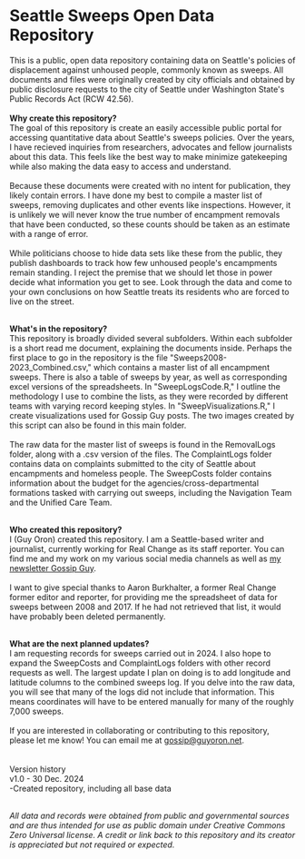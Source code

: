 # Seattle Sweeps Open Data Repository
This is a public, open data repository containing data on Seattle's policies of displacement against unhoused people, commonly known as sweeps. All documents and files were originally created by city officials and obtained by public disclosure requests to the city of Seattle under Washington State's Public Records Act (RCW 42.56). 
<br>
<br>
**Why create this repository?**
<br>
The goal of this repository is create an easily accessible public portal for accessing quantitative data about Seattle's sweeps policies. Over the years, I have recieved inquiries from researchers, advocates and fellow journalists about this data. This feels like the best way to make minimize gatekeeping while also making the data easy to access and understand.
<br>
<br>
Because these documents were created with no intent for publication, they likely contain errors. I have done my best to compile a master list of sweeps, removing duplicates and other events like inspections. However, it is unlikely we will never know the true number of encampment removals that have been conducted, so these counts should be taken as an estimate with a range of error.
<br>
<br>
While politicians choose to hide data sets like these from the public, they publish dashboards to track how few unhoused people's encampments remain standing. I reject the premise that we should let those in power decide what information you get to see. Look through the data and come to your own conclusions on how Seattle treats its residents who are forced to live on the street. 
<br>
<br>

**What's in the repository?**
<br>
This repository is broadly divided several subfolders. Within each subfolder is a short read me document, explaining the documents inside. Perhaps the first place to go in the repository is the file "Sweeps2008-2023_Combined.csv," which contains a master list of all encampment sweeps. There is also a table of sweeps by year, as well as corresponding excel versions of the spreadsheets. In "SweepLogsCode.R," I outline the methodology I use to combine the lists, as they were recorded by different teams with varying record keeping styles. In "SweepVisualizations.R," I create visualizations used for Gossip Guy posts. The two images created by this script can also be found in this main folder.
<br>
<br>
The raw data for the master list of sweeps is found in the RemovalLogs folder, along with a .csv version of the files. The ComplaintLogs folder contains data on complaints submitted to the city of Seattle about encampments and homeless people. The SweepCosts folder contains information about the budget for the agencies/cross-departmental formations tasked with carrying out sweeps, including the Navigation Team and the Unified Care Team.
<br>
<br>

**Who created this repository?**
<br>
I (Guy Oron) created this repository. I am a Seattle-based writer and journalist, currently working for Real Change as its staff reporter. You can find me and my work on my various social media channels as well as [my newsletter Gossip Guy]([url](https://gossipguy.net/)).
<br>
<br>
I want to give special thanks to Aaron Burkhalter, a former Real Change former editor and reporter, for providing me the spreadsheet of data for sweeps between 2008 and 2017. If he had not retrieved that list, it would have probably been deleted permanently.
<br>
<br>

**What are the next planned updates?**
<br>
I am requesting records for sweeps carried out in 2024. I also hope to expand the SweepCosts and ComplaintLogs folders with other record requests as well. The largest update I plan on doing is to add longitude and latitude columns to the combined sweeps log. If you delve into the raw data, you will see that many of the logs did not include that information. This means coordinates will have to be entered manually for many of the roughly 7,000 sweeps.
<br>
<br>
If you are interested in collaborating or contributing to this repository, please let me know! You can email me at [gossip@guyoron.net](gossip@guyoron.net).
<br>
<br>
<br>
Version history
<br>
v1.0 - 30 Dec. 2024
<br>-Created repository, including all base data 
<br>
<br>

_All data and records were obtained from public and governmental sources and are thus intended for use as public domain under Creative Commons Zero Universal license. A credit or link back to this repository and its creator is appreciated but not required or expected._

